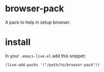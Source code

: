 browser-pack
============

A pack to help in setup browser.

# install

In your `.emacs-live.el` add this snippet:
```elisp
(live-add-packs '("/path/to/browser-pack"))
```
